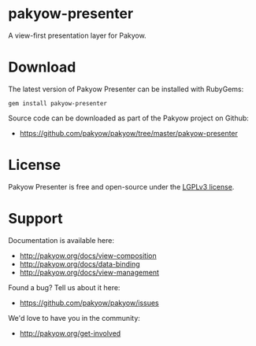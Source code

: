 # pakyow-presenter

A view-first presentation layer for Pakyow.

# Download

The latest version of Pakyow Presenter can be installed with RubyGems:

```
gem install pakyow-presenter
```

Source code can be downloaded as part of the Pakyow project on Github:

- https://github.com/pakyow/pakyow/tree/master/pakyow-presenter

# License

Pakyow Presenter is free and open-source under the [LGPLv3 license](https://choosealicense.com/licenses/lgpl-3.0/).

# Support

Documentation is available here:

- http://pakyow.org/docs/view-composition
- http://pakyow.org/docs/data-binding
- http://pakyow.org/docs/view-management

Found a bug? Tell us about it here:

- https://github.com/pakyow/pakyow/issues

We'd love to have you in the community:

- http://pakyow.org/get-involved
